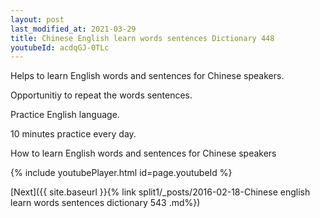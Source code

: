 ```yaml
---
layout: post
last_modified_at: 2021-03-29
title: Chinese English learn words sentences Dictionary 448 
youtubeId: acdqGJ-0TLc
---
```

 
 
Helps to learn English words and sentences for Chinese speakers.

Opportunitiy to repeat the words sentences. 

Practice English language. 
 
10 minutes practice every day. 
 
How to learn English words and sentences for Chinese speakers 
 
{% include youtubePlayer.html id=page.youtubeId %}
 
 
[Next]({{ site.baseurl }}{% link  split1/_posts/2016-02-18-Chinese english learn words sentences dictionary 543 .md%})
 
